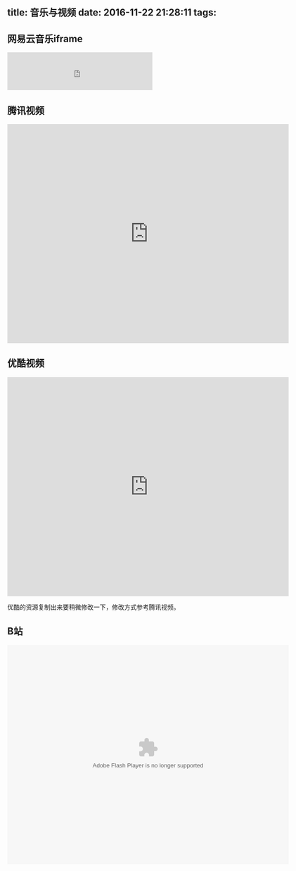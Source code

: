 title: 音乐与视频
date: 2016-11-22 21:28:11
tags:
---
## 网易云音乐iframe

<iframe frameborder="no" border="0" marginwidth="0" marginheight="0" width=330 height=86 src="http://music.163.com/outchain/player?type=2&id=441116287&auto=0&height=66"></iframe>

<!-- more -->
## 腾讯视频

<iframe frameborder="0" width="640" height="498" src="https://v.qq.com/iframe/player.html?vid=f0022xw9le3&tiny=0&auto=0" allowfullscreen></iframe>

## 优酷视频

<iframe frameborder="0" width="640" height="498"  src="http://player.youku.com/embed/XMTgyMzM3OTI0NA==" allowfullscreen></iframe>

优酷的资源复制出来要稍微修改一下，修改方式参考腾讯视频。

## B站

<embed width="640" height="498"  quality="high" allowfullscreen="true" type="application/x-shockwave-flash" src="http://static.hdslb.com/miniloader.swf" flashvars="aid=7125002&page=1" pluginspage="http://www.adobe.com/shockwave/download/download.cgi?P1_Prod_Version=ShockwaveFlash"></embed>
